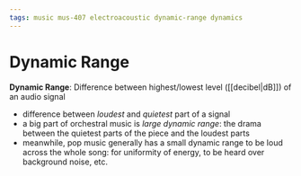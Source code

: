 ```yaml
---
tags: music mus-407 electroacoustic dynamic-range dynamics
---
```


# Dynamic Range

**Dynamic Range**: Difference between highest/lowest level ([[decibel|dB]]) of an audio signal

- difference between _loudest_ and _quietest_ part of a signal
- a big part of orchestral music is _large dynamic range_: the drama between the quietest parts of the piece and the loudest parts
- meanwhile, pop music generally has a small dynamic range to be loud across the whole song: for uniformity of energy, to be heard over background noise, etc.
